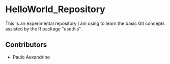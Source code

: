 
# HelloWorld_Repository

<!-- badges: start -->
<!-- badges: end -->

This is an experimental repository I am using to learn the basic Git concepts assisted by the R package "usethis".

## Contributors

- Paulo Aexandrino

